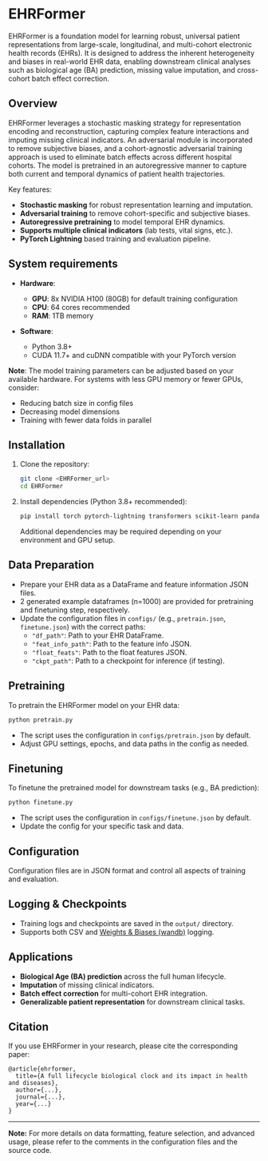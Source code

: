 # EHRFormer

EHRFormer is a foundation model for learning robust, universal patient representations from large-scale, longitudinal, and multi-cohort electronic health records (EHRs). It is designed to address the inherent heterogeneity and biases in real-world EHR data, enabling downstream clinical analyses such as biological age (BA) prediction, missing value imputation, and cross-cohort batch effect correction.

## Overview

EHRFormer leverages a stochastic masking strategy for representation encoding and reconstruction, capturing complex feature interactions and imputing missing clinical indicators. An adversarial module is incorporated to remove subjective biases, and a cohort-agnostic adversarial training approach is used to eliminate batch effects across different hospital cohorts. The model is pretrained in an autoregressive manner to capture both current and temporal dynamics of patient health trajectories.

Key features:
- **Stochastic masking** for robust representation learning and imputation.
- **Adversarial training** to remove cohort-specific and subjective biases.
- **Autoregressive pretraining** to model temporal EHR dynamics.
- **Supports multiple clinical indicators** (lab tests, vital signs, etc.).
- **PyTorch Lightning** based training and evaluation pipeline.

## System requirements

- **Hardware**:
  - **GPU**: 8x NVIDIA H100 (80GB) for default training configuration
  - **CPU**: 64 cores recommended
  - **RAM**: 1TB memory
  
- **Software**:
  - Python 3.8+
  - CUDA 11.7+ and cuDNN compatible with your PyTorch version
  

**Note**: The model training parameters can be adjusted based on your available hardware. For systems with less GPU memory or fewer GPUs, consider:
- Reducing batch size in config files
- Decreasing model dimensions
- Training with fewer data folds in parallel

## Installation

1. Clone the repository:
   ```bash
   git clone <EHRFormer_url>
   cd EHRFormer
   ```

2. Install dependencies (Python 3.8+ recommended):
   ```bash
   pip install torch pytorch-lightning transformers scikit-learn pandas numpy tqdm matplotlib opencv-python pillow wandb diskcache
   ```

   Additional dependencies may be required depending on your environment and GPU setup.

## Data Preparation

- Prepare your EHR data as a DataFrame and feature information JSON files.
- 2 generated example dataframes (n=1000) are provided for pretraining and finetuning step, respectively.
- Update the configuration files in `configs/` (e.g., `pretrain.json`, `finetune.json`) with the correct paths:
  - `"df_path"`: Path to your EHR DataFrame.
  - `"feat_info_path"`: Path to the feature info JSON.
  - `"float_feats"`: Path to the float features JSON.
  - `"ckpt_path"`: Path to a checkpoint for inference (if testing).

## Pretraining

To pretrain the EHRFormer model on your EHR data:

```bash
python pretrain.py
```

- The script uses the configuration in `configs/pretrain.json` by default.
- Adjust GPU settings, epochs, and data paths in the config as needed.

## Finetuning

To finetune the pretrained model for downstream tasks (e.g., BA prediction):

```bash
python finetune.py
```

- The script uses the configuration in `configs/finetune.json` by default.
- Update the config for your specific task and data.

## Configuration

Configuration files are in JSON format and control all aspects of training and evaluation.

## Logging & Checkpoints

- Training logs and checkpoints are saved in the `output/` directory.
- Supports both CSV and [Weights & Biases (wandb)](https://wandb.ai/) logging.

## Applications

- **Biological Age (BA) prediction** across the full human lifecycle.
- **Imputation** of missing clinical indicators.
- **Batch effect correction** for multi-cohort EHR integration.
- **Generalizable patient representation** for downstream clinical tasks.

## Citation

If you use EHRFormer in your research, please cite the corresponding paper:

```
@article{ehrformer,
  title={A full lifecycle biological clock and its impact in health and diseases},
  author={...},
  journal={...},
  year={...}
}
```

---

**Note:** For more details on data formatting, feature selection, and advanced usage, please refer to the comments in the configuration files and the source code. 